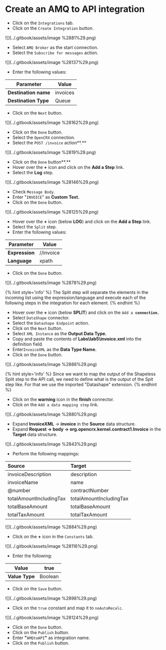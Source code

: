 # Create an AMQ to API integration

* Click on the `Integrations` tab.
* Click on the `Create Integration` button.

![](../.gitbook/assets/image %2881%29.png)

* Select `AMQ Broker` as the start connection.
* Select the `Subscribe for messages` action.

![](../.gitbook/assets/image %28137%29.png)

* Enter the following values:

| Parameter | Value |
| --- | --- |
| **Destination name** | invoices |
| **Destination Type** | Queue |

* Click on the `Next` button.

![](../.gitbook/assets/image %28162%29.png)

* Click on the `Done` button.
* Select the `OpenCRX` connection.
* Select the `POST /invoice` action**.**

![](../.gitbook/assets/image %2819%29.png)

* Click on the `Done` button**.**
* Hover over the **+** icon and click on the  **Add a Step** link.
* Select the **Log** step.

![](../.gitbook/assets/image %28146%29.png)

* Check `Message Body`.
* Enter "`INVOICE`" as **Custom Text.** 
* Click on the `Done`  button.

![](../.gitbook/assets/image %28125%29.png)

* Hover over the **+** icon \(below **LOG**\) and click on the **Add a Step** link.
* Select the `Split` step.
* Enter the following values:

| Parameter | Value |
| --- | --- |
| **Expression** | //invoice |
| **Language** | xpath |

* Click on the `Done` button.

![](../.gitbook/assets/image %2878%29.png)

{% hint style='info' %}
The Split step will separate the elements in the incoming list using the expression/language and execute each of the following steps in the integration for each element.
{% endhint %}

* Hover over the **+** icon \(below **SPLIT**\) and click on the `Add a `**`connection`.**
* Select `DataShape` connector.
* Select the `Datashape Endpoint` action.
* Click on the `Next` button.
* Select `XML Instance` as the **Output Data Type.**
* Copy and paste the contents of **Labs\lab5\invoice.xml** into the definition field.
* Enter`InvoiceXML` as the **Data Type Name.**
* Click  on the `Done` button.

![](../.gitbook/assets/image %2888%29.png)

{% hint style='info' %}
Since we want to map the output of the Shapeless Split step to the API call, we need to define what is the output of the Spit step like. For that we use the imported "Datashape" extension.
{% endhint %}

* Click on the **warning** icon in the **finish** connector.
* Click on the `Add a data mapping step` link.

![](../.gitbook/assets/image %2880%29.png)

* Expand **InvoiceXML** -&gt; **invoice** in the **Source** data structure.
* Expand **Request -&gt; body -&gt; org.opencrx.kernel.contract1.Invoice** in the **Target** data structure.

![](../.gitbook/assets/image %2843%29.png)

* Perform the following mappings:

| Source | Target |
| :--- | :--- |
| invoiceDescription | description |
| invoiceName | name |
| @number | contractNumber |
| totalAmountIncludingTax | totalAmountIncludingTax |
| totalBaseAmount | totalBaseAmount |
| totalTaxAmount | totalTaxAmount |

![](../.gitbook/assets/image %2884%29.png)

* Click on the **+** icon in the `Constants` tab.

![](../.gitbook/assets/image %28116%29.png)

* Enter the following:

| **Value** | true |
| --- | --- |
| **Value Type** | Boolean |

* Click on the `Save` button.

![](../.gitbook/assets/image %2898%29.png)

* Click on the `true` constant and map it to `noAutoRecalc`.

![](../.gitbook/assets/image %28124%29.png)

* Click on the `Done` button.
* Click on the `Publish` button.
* Enter **"**`AMQtoAPI`**"** as integration name.
* Click on the `Publish` button.



